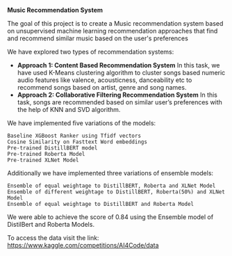 **Music Recommendation System**

The goal of this project is to create a Music recommendation system based on unsupervised machine learning recommendation approaches that find and recommend similar music based on the user's preferences

We have explored two types of recommendation systems:
- **Approach 1: Content Based Recommendation System**
In this task, we have used K-Means clustering algorithm to cluster songs based numeric audio features like valence, acousticness, danceability etc to recommend songs based on artist, genre and song names.
- **Approach 2: Collaborative Filtering Recommendation System**
In this task, songs are recommended based on similar user’s preferences with the help of KNN and SVD algorithm.

We have implemented five variations of the models:

    Baseline XGBoost Ranker using Tfidf vectors
    Cosine Similarity on Fasttext Word embeddings
    Pre-trained DistillBERT model
    Pre-trained Roberta Model
    Pre-trained XLNet Model

Additionally we have implemented three variations of ensemble models:

    Ensemble of equal weightage to DistillBERT, Roberta and XLNet Model
    Ensemble of different weightage to DistillBERT, Roberta(50%) and XLNet Model
    Ensemble of equal weightage to DistillBERT and Roberta Model

We were able to achieve the score of 0.84 using the Ensemble model of DistilBert and Roberta Models.

To access the data visit the link: https://www.kaggle.com/competitions/AI4Code/data
